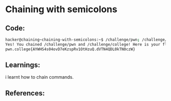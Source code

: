 # Chaining with semicolons
## Code:
```bash
hacker@chaining~chaining-with-semicolons:~$ /challenge/pwn; /challenge/college
Yes! You chained /challenge/pwn and /challenge/college! Here is your flag:
pwn.college{AYWHS4s04ovD7eKzspRv1OtHzuQ.dVTN4QDL0kTN0czW}
```
## Learnings:
i learnt how to chain commands.
## References:

